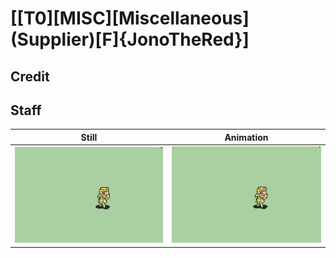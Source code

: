 # [\[T0\]\[MISC\]\[Miscellaneous\]\(Supplier\)\[F\]{JonoTheRed}]

## Credit


	
## Staff

| Still | Animation |
| :---: | :-------: |
| ![Staff still](./Staff_000.png) | ![Staff animation](./Staff.gif) |
